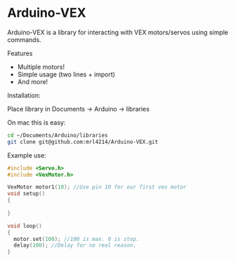 Arduino-VEX
=========

Arduino-VEX is a library for interacting with VEX motors/servos using simple commands.

Features
  - Multiple motors!
  - Simple usage (two lines + import)
  - And more!

Installation:

Place library in Documents -> Arduino -> libraries

On mac this is easy:
```bash
cd ~/Documents/Arduino/libraries
git clone git@github.com:mrl4214/Arduino-VEX.git
```

Example use:

```cpp
#include <Servo.h>
#include <VexMotor.h>

VexMotor motor1(10); //Use pin 10 for our first vex motor
void setup()
{
   
}

void loop()
{
  motor.set(100); //100 is max. 0 is stop.
  delay(100); //Delay for no real reason.
}
```
